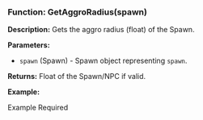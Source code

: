 ### Function: GetAggroRadius(spawn)

**Description:**
Gets the aggro radius (float) of the Spawn.

**Parameters:**
- `spawn` (Spawn) - Spawn object representing `spawn`.

**Returns:** Float of the Spawn/NPC if valid.

**Example:**

Example Required

